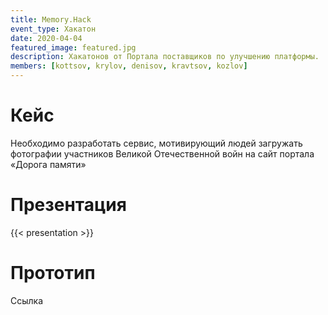 ```yaml
---
title: Memory.Hack
event_type: Хакатон
date: 2020-04-04
featured_image: featured.jpg
description: Хакатонов от Портала поставщиков по улучшению платформы.
members: [kottsov, krylov, denisov, kravtsov, kozlov]
---
```


# Кейс

Необходимо разработать сервис, мотивирующий людей загружать фотографии участников Великой Отечественной войн на сайт портала «Дорога памяти»

# Презентация

{{< presentation >}}

# Прототип

Ссылка